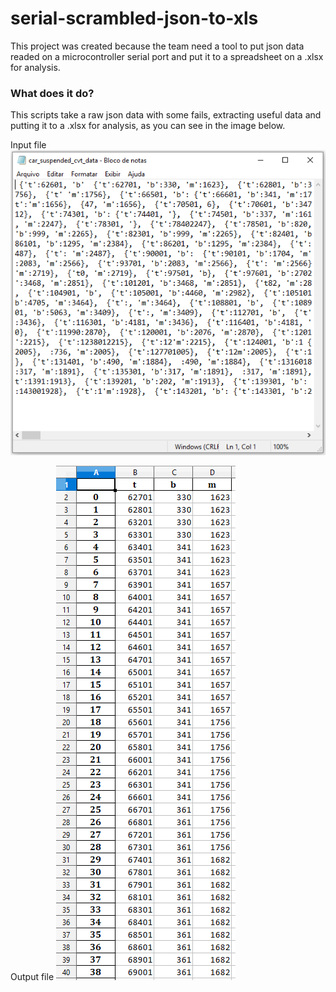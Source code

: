 
# serial-scrambled-json-to-xls


This project was created because the team need a tool to put json data readed on a microcontroller serial port and put it to a spreadsheet on a .xlsx for analysis.

### What does it do?  

This scripts take a raw json data with some fails, extracting useful data and putting it to a .xlsx for analysis, as you can see in the image below.

Input file
![screenshot](https://github.com/LondriBaja/serial-scrambled-json-to-xls/blob/master/screenshots/input_file.PNG)

Output file
![screenshot](https://github.com/LondriBaja/serial-scrambled-json-to-xls/blob/master/screenshots/output_file.PNG)
